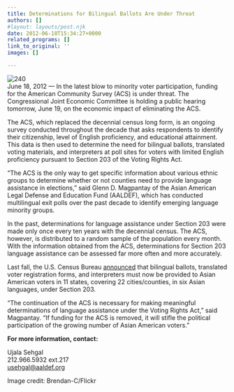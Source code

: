 ```yaml
---
title: Determinations for Bilingual Ballots Are Under Threat
authors: []
#layout: layouts/post.njk
date: 2012-06-18T15:34:27+0000
related_programs: []
link_to_original: ''
images: []

---
```

![240](/uploads/240_ballot.jpg)  
June 18, 2012 — In the latest blow to minority voter participation, funding for the American Community Survey (ACS) is under threat. The Congressional Joint Economic Committee is holding a public hearing tomorrow, June 19, on the economic impact of eliminating the ACS.

The ACS, which replaced the decennial census long form, is an ongoing survey conducted throughout the decade that asks respondents to identify their citizenship, level of English proficiency, and educational attainment. This data is then used to determine the need for bilingual ballots, translated voting materials, and interpreters at poll sites for voters with limited English proficiency pursuant to Section 203 of the Voting Rights Act.

“The ACS is the only way to get specific information about various ethnic groups to determine whether or not counties need to provide language assistance in elections,” said Glenn D. Magpantay of the Asian American Legal Defense and Education Fund (AALDEF), which has conducted multilingual exit polls over the past decade to identify emerging language minority groups.

In the past, determinations for language assistance under Section 203 were made only once every ten years with the decennial census. The ACS, however, is distributed to a random sample of the population every month. With the information obtained from the ACS, determinations for Section 203 language assistance can be assessed far more often and more accurately.

Last fall, the U.S. Census Bureau [announced](/press-release/eleven-states-must-now-provide-asian-american-voters-with-bilingual-ballots/) that bilingual ballots, translated voter registration forms, and interpreters must now be provided to Asian American voters in 11 states, covering 22 cities/counties, in six Asian languages, under Section 203.

“The continuation of the ACS is necessary for making meaningful determinations of language assistance under the Voting Rights Act,” said Magpantay. “If funding for the ACS is removed, it will stifle the political participation of the growing number of Asian American voters.”

**For more information, contact:**

Ujala Sehgal  
212\.966.5932 ext.217  
usehgal@aaldef.org

Image credit: Brendan-C/Flickr